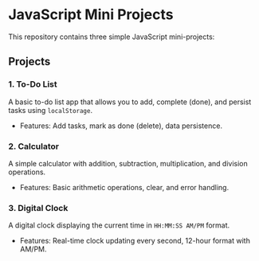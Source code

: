 # JavaScript Mini Projects

This repository contains three simple JavaScript mini-projects:

## Projects

### 1. To-Do List
A basic to-do list app that allows you to add, complete (done), and persist tasks using `localStorage`.
- Features: Add tasks, mark as done (delete), data persistence.


### 2. Calculator
A simple calculator with addition, subtraction, multiplication, and division operations.
- Features: Basic arithmetic operations, clear, and error handling.


### 3. Digital Clock
A digital clock displaying the current time in `HH:MM:SS AM/PM` format.
- Features: Real-time clock updating every second, 12-hour format with AM/PM.
